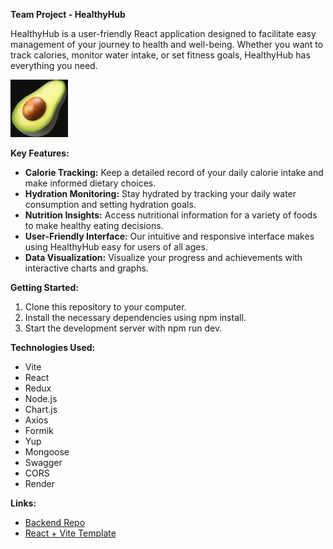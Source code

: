 **Team Project - HealthyHub**

HealthyHub is a user-friendly React application designed to facilitate easy management of your journey to health and well-being. Whether you want to track calories, monitor water intake, or set fitness goals, HealthyHub has everything you need.

![HealthyHub Logo](public/logo.png)


**Key Features:**

- **Calorie Tracking:** Keep a detailed record of your daily calorie intake and make informed dietary choices.
- **Hydration Monitoring:** Stay hydrated by tracking your daily water consumption and setting hydration goals.
- **Nutrition Insights:** Access nutritional information for a variety of foods to make healthy eating decisions.
- **User-Friendly Interface:** Our intuitive and responsive interface makes using HealthyHub easy for users of all ages.
- **Data Visualization:** Visualize your progress and achievements with interactive charts and graphs.


**Getting Started:**
1. Clone this repository to your computer.
2. Install the necessary dependencies using npm install.
3. Start the development server with npm run dev.


**Technologies Used:**
- Vite
- React
- Redux
- Node.js
- Chart.js
- Axios
- Formik
- Yup
- Mongoose
- Swagger
- CORS
- Render


**Links:**
- [Backend Repo](https://github.com/Svitlana-Ivanchuk/Food_diary_Backend)
- [React + Vite Template](https://github.com/IvettaGoIT/react_vite)